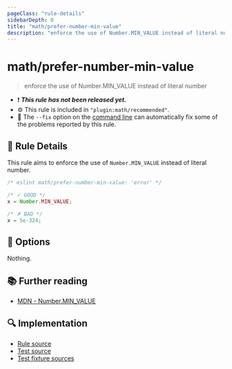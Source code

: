 ```yaml
---
pageClass: "rule-details"
sidebarDepth: 0
title: "math/prefer-number-min-value"
description: "enforce the use of Number.MIN_VALUE instead of literal number"
---
```


# math/prefer-number-min-value

> enforce the use of Number.MIN_VALUE instead of literal number

- ❗ <badge text="This rule has not been released yet." vertical="middle" type="error"> **_This rule has not been released yet._** </badge>
- ⚙️ This rule is included in `"plugin:math/recommended"`.
- 🔧 The `--fix` option on the [command line](https://eslint.org/docs/user-guide/command-line-interface#fixing-problems) can automatically fix some of the problems reported by this rule.

## 📖 Rule Details

This rule aims to enforce the use of `Number.MIN_VALUE` instead of literal number.

<eslint-code-block fix>

<!-- eslint-skip -->

```js
/* eslint math/prefer-number-min-value: 'error' */

/* ✓ GOOD */
x = Number.MIN_VALUE;

/* ✗ BAD */
x = 5e-324;
```

</eslint-code-block>

## 🔧 Options

Nothing.

## 📚 Further reading

- [MDN - Number.MIN_VALUE](https://developer.mozilla.org/en-US/docs/Web/JavaScript/Reference/Global_Objects/Number/MIN_VALUE)

## 🔍 Implementation

- [Rule source](https://github.com/ota-meshi/eslint-plugin-math/blob/main/src/rules/prefer-number-min-value.ts)
- [Test source](https://github.com/ota-meshi/eslint-plugin-math/blob/main/tests/src/rules/prefer-number-min-value.ts)
- [Test fixture sources](https://github.com/ota-meshi/eslint-plugin-math/tree/main/tests/fixtures/rules/prefer-number-min-value)
